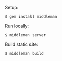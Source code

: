 Setup:
```
$ gem install middleman
```

Run locally:
```
$ middleman server
```

Build static site:
```
$ middleman build
```

